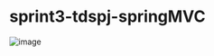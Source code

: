 # sprint3-tdspj-springMVC

![image](https://github.com/user-attachments/assets/f3437346-7377-4ccc-87a1-1e3b411b80d1)
